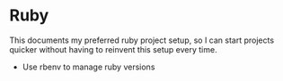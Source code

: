 # Ruby

This documents my preferred ruby project setup, so I can start projects quicker without having to reinvent this setup every time.

- Use rbenv to manage ruby versions
